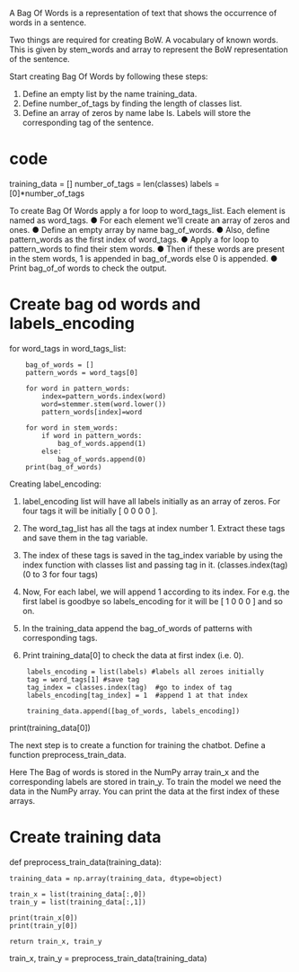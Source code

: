 A Bag Of Words is a representation of text that shows the occurrence of words in a sentence.

Two things are required for creating BoW. 
A vocabulary of known words. This is given by stem_words 
and array to represent the BoW representation of the sentence.

Start creating Bag Of Words by following these steps:
1. Define an empty list by the name training_data.
2. Define number_of_tags by finding the length of classes list.
3. Define an array of zeros by name labe ls. Labels will store the corresponding tag of the sentence.

# code
training_data = []
number_of_tags = len(classes)
labels = [0]*number_of_tags


To create Bag Of Words apply a for loop to word_tags_list. 
Each element is named as word_tags.
● For each element we’ll create an array of zeros and ones.
● Define an empty array by name bag_of_words.
● Also, define pattern_words as the first index of word_tags.
● Apply a for loop to pattern_words to find their stem words.
● Then if these words are present in the stem words, 1 is appended in bag_of_words else 0 is appended.
● Print bag_of_of words to check the output.


# Create bag od words and labels_encoding
for word_tags in word_tags_list:
        
        bag_of_words = []       
        pattern_words = word_tags[0]
       
        for word in pattern_words:
            index=pattern_words.index(word)
            word=stemmer.stem(word.lower())
            pattern_words[index]=word  

        for word in stem_words:
            if word in pattern_words:
                bag_of_words.append(1)
            else:
                bag_of_words.append(0)
        print(bag_of_words)



Creating label_encoding:
1. label_encoding list will have all labels initially as an array of zeros. 
For four tags it will be initially [ 0 0 0 0 ].

2. The word_tag_list has all the tags at index number 1. 
Extract these tags and save them in the tag variable.

3. The index of these tags is saved in the tag_index variable by using the index function with classes list and passing tag in it. (classes.index(tag) (0 to 3 for four tags)

4. Now, For each label, we will append 1 according to its index.
For e.g. the first label is goodbye so labels_encoding for it will be [ 1 0 0 0 ] and so on.

5. In the training_data append the bag_of_words of patterns with corresponding tags.

6. Print training_data[0] to check the data at first index (i.e. 0).


        labels_encoding = list(labels) #labels all zeroes initially
        tag = word_tags[1] #save tag
        tag_index = classes.index(tag)  #go to index of tag
        labels_encoding[tag_index] = 1  #append 1 at that index
       
        training_data.append([bag_of_words, labels_encoding])

print(training_data[0])



The next step is to create a function for training the chatbot.
Define a function preprocess_train_data.

Here The Bag of words is stored in the NumPy array train_x and 
the corresponding labels are stored in train_y. 
To train the model we need the data in the NumPy array. 
You can print the data at the first index of these arrays.

# Create training data
def preprocess_train_data(training_data):
   
    training_data = np.array(training_data, dtype=object)
    
    train_x = list(training_data[:,0])
    train_y = list(training_data[:,1])

    print(train_x[0])
    print(train_y[0])
  
    return train_x, train_y

train_x, train_y = preprocess_train_data(training_data)